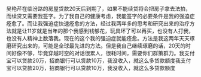 吴艳芹在临汾路的房屋贷款20天后到期了，如果不能续贷将会把房子拿去法拍，而续贷又需要我签字。为了我自己的健康考虑，我能签字的必要条件是我的强迫症痊愈了。而让我强迫症快速痊愈的方法，经过我两年多的思考和研究出来的治疗方法就是让11岁就是当年的那个我感到钱够花，玩具坏了可以再买，也没有人打我，也没有人精神上数落我。现在的这个我的强迫症就能痊愈。方法是我这两年天天琢磨研究出来的，可能是全球最先进的方法。但是我自己继续琢磨的话，20天的时间好像不够，毕竟穿越时空的对话很累人，很耗时间，需要你们群策群力。我支付宝可以贷款20万，招商银行可以贷款10万，我没收入，就这么多贷款额度我支付宝可以贷款20万，招商银行可以贷款10万，我没收入，就这么多贷款额度